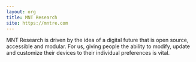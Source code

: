 ```yaml
---
layout: org
title: MNT Research
site: https://mntre.com
---
```

MNT Research is driven by the idea of a digital future that is open source, accessible and modular. For us, giving people the ability to modify, update and customize their devices to their individual preferences is vital.
